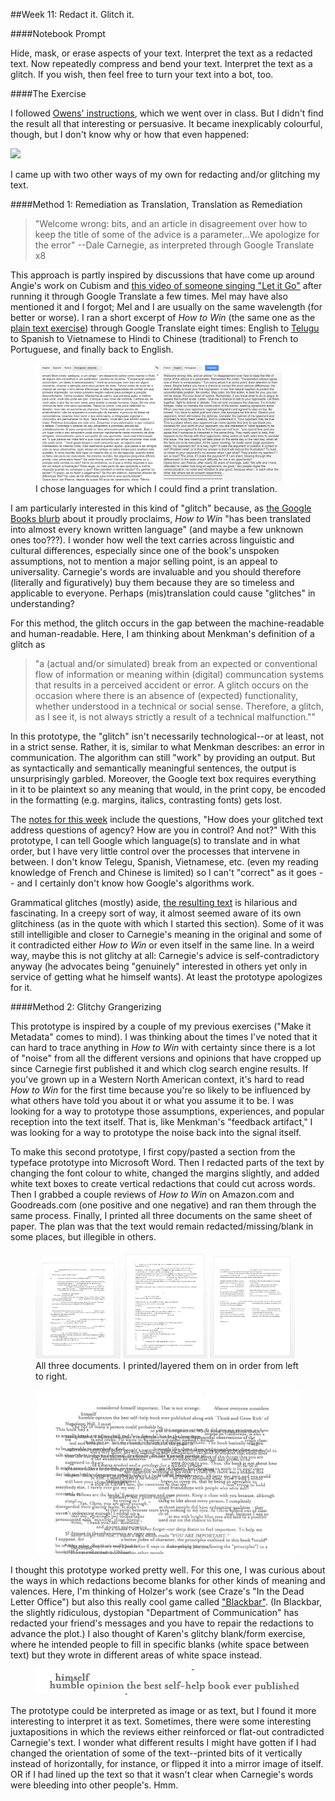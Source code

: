 ##Week 11: Redact it. Glitch it.

####Notebook Prompt

Hide, mask, or erase aspects of your text. Interpret the text as a redacted text. Now repeatedly compress and bend your text. Interpret the text as a glitch. If you wish, then feel free to turn your text into a bot, too.

####The Exercise

I followed [Owens' instructions](https://blogs.loc.gov/digitalpreservation/2012/11/glitching-files-for-understanding-avoiding-screen-essentialism-in-three-easy-steps/), which we went over in class. But I didn't find the result all that interesting or persuasive. It became inexplicably colourful, though, but I don't know why or how that even happened:

<img src="images/ImageItGlitched.jpg">

I came up with two other ways of my own for redacting and/or glitching my text.

####Method 1: Remediation as Translation, Translation as Remediation

>"Welcome wrong: bits, and an article in disagreement over how to keep the title of some of the advice is a parameter...We apologize for the error" --Dale Carnegie, as interpreted through Google Translate x8</blockquote>

This approach is partly inspired by discussions that have come up around Angie's work on Cubism and [this video of someone singing "Let it Go"](https://www.youtube.com/watch?v=2bVAoVlFYf0) after running it through Google Translate a few times. Mel may have also mentioned it and I forgot; Mel and I are usually on the same wavelength (for better or worse). I ran a short excerpt of *How to Win* (the same one as the [plain text exercise](https://github.com/eltiffster/ENGL508Notebook/tree/master/Week7)) through Google Translate eight times: English to [Telugu](https://en.wikipedia.org/wiki/Telugu_language) to Spanish to Vietnamese to Hindi to Chinese (traditional) to French to Portuguese, and finally back to English.

<figure>
	<img src="images/GoogleTranslate.jpg">
	<figcaption>I chose languages for which I could find a print translation.</figcaption>
</figure>

I am particularly interested in this kind of "glitch" because, as [the Google Books blurb](https://books.google.ca/books/about/How_To_Win_Friends_and_Influence_People.html?id=yxfJDVXClucC) about it proudly proclaims, *How to Win* "has been translated into almost every known written language" (and maybe a few unknown ones too???). I wonder how well the text carries across linguistic and cultural differences, especially since one of the book's unspoken assumptions, not to mention a major selling point, is an appeal to universality. Carnegie's words are invaluable and you should therefore (literally and figuratively) buy them because they are so timeless and applicable to everyone. Perhaps (mis)translation could cause "glitches" in understanding?

For this method, the glitch occurs in the gap between the machine-readable and human-readable. Here, I am thinking about Menkman's definition of a glitch as

>"a (actual and/or simulated) break from an expected or conventional flow of information or meaning within (digital) communcation systems that results in a perceived accident or error. A glitch occurs on the occasion where there is an absence of (expected) functionality, whether understood in a technical or social sense. Therefore, a glitch, as I see it, is not always strictly a result of a technical malfunction.""

In this prototype, the "glitch" isn't necessarily technological--or at least, not in a strict sense. Rather, it is, similar to what Menkman describes: an error in communication. The algorithm can still "work" by providing an output. But as syntactically and semantically meaningful sentences, the output is unsurprisingly garbled. Moreover, the Google text box requires everything in it to be plaintext so any meaning that would, in the print copy, be encoded in the formatting (e.g. margins, italics, contrasting fonts) gets lost.

The [notes for this week](http://jentery.github.io/508/notes) include the questions, "How does your glitched text address questions of agency? How are you in control? And not?" With this prototype, I can tell Google which language(s) to translate and in what order, but I have very little control over the processes that intervene in between. I don't know Telegu, Spanish, Vietnamese, etc. (even my reading knowledge of French and Chinese is limited) so I can't "correct" as it goes -- and I certainly don't know how Google's algorithms work.

Grammatical glitches (mostly) aside, [the resulting text](WelcomeWrong.txt) is hilarious and fascinating. In a creepy sort of way, it almost seemed aware of its own glitchiness (as in the quote with which I started this section). Some of it was still intelligible and closer to Carnegie's meaning in the original and some of it contradicted either *How to Win* or even itself in the same line. In a weird way, maybe this is not glitchy at all: Carnegie's advice is self-contradictory anyway (he advocates being "genuinely" interested in others yet only in service of getting what he himself wants). At least the prototype apologizes for it.

####Method 2: Glitchy Grangerizing

This prototype is inspired by a couple of my previous exercises ("Make it Metadata" comes to mind). I was thinking about the times I've noted that it can hard to trace anything in *How to Win* with certainty since there is a lot of "noise" from all the different versions and opinions that have cropped up since Carnegie first published it and which clog search engine results. If you've grown up in a Western North American context, it's hard to read *How to Win* for the first time because you're so likely to be influenced by what others have told you about it or what you assume it to be. I was looking for a way to prototype those assumptions, experiences, and popular reception into the text itself. That is, like Menkman's "feedback artifact," I was looking for a way to prototype the noise back into the signal itself.

To make this second prototype, I first copy/pasted a section from the typeface prototype into Microsoft Word. Then I redacted parts of the text by changing the font colour to white, changed the margins slightly, and added white text boxes to create vertical redactions that could cut across words. Then I grabbed a couple reviews of *How to Win* on Amazon.com and Goodreads.com (one positive and one negative) and ran them through the same process. Finally, I printed all three documents on the same sheet of paper. The plan was that the text would remain redacted/missing/blank in some places, but illegible in others.

<figure>
	<img src="images/PrintedOver1.jpg" width="32%">
	<img src="images/PrintedOver2.jpg" width="32%">
	<img src="images/PrintedOver3.jpg" width="32%">
	<figcaption>All three documents. I printed/layered them on in order from left to right.</figcaption>
</figure>

<figure>
	<img src="images/PrintedOverCutout.jpg">
</figure>

I thought this prototype worked pretty well. For this one, I was curious about the ways in which redactions become blanks for other kinds of meaning and valences. Here, I'm thinking of Holzer's work (see Craze's "In the Dead Letter Office") but also this really cool game called ["Blackbar"](http://www.macworld.com/article/2067004/blackbar-review-simple-witty-and-politically-engaged-word-based-puzzle-game-for-iphone.html). (In Blackbar, the slightly ridiculous, dystopian "Department of Communication" has redacted your friend's messages and you have to repair the redactions to advance the plot.) I also thought of Karen's glitchy blank/form exercise, where he intended people to fill in specific blanks (white space between text) but they wrote in different areas of white space instead.

<figure>
	<img src="images/PrintedOverQuote1.jpg">
</figure>

The prototype could be interpreted as image or as text, but I found it more interesting to interpret it as text. Sometimes, there were some interesting juxtapositions in which the reviews either reinforced or flat-out contradicted Carnegie's text. I wonder what different results I might have gotten if I had changed the orientation of some of the text--printed bits of it vertically instead of horizontally, for instance, or flipped it into a mirror image of itself. OR if I had lined up the text so that it wasn't clear when Carnegie's words were bleeding into other people's. Hmm.

